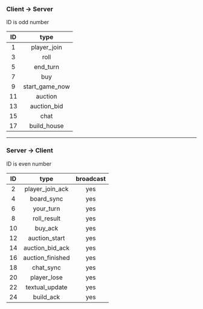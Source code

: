### Client -> Server
ID is odd number

|  ID  |       type       |
| :--: | :--------------: |
|  1   |   player_join    |
|  3   |       roll       |
|  5   |     end_turn     |
|  7   |       buy        |
|  9   | start\_game\_now |
|  11  |     auction      |
|  13  |   auction\_bid   |
|  15  |       chat       |
|  17  |   build\_house   |

------

### Server -> Client
ID is even number

|  ID  |       type        | broadcast |
| :--: | :---------------: | :-------: |
|  2   | player\_join\_ack |    yes    |
|  4   |    board_sync     |    yes    |
|  6   |    your\_turn     |    yes    |
|  8   |   roll\_result    |    yes    |
|  10  |      buy_ack      |    yes    |
|  12  |   auction_start   |    yes    |
|  14  | auction\_bid\_ack |    yes    |
|  16  | auction\_finished |    yes    |
|  18  |    chat\_sync     |    yes    |
|  20  |   player\_lose    |    yes    |
|  22  |  textual\_update   |    yes    |
|  24  |    build\_ack     |    yes    |